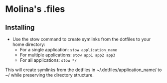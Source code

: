 # Molina's .files

## Installing

- Use the stow command to create symlinks from the dotfiles to your home directory:
  - For a single application: `stow application_name`
  - For multiple applications: `stow app1 app2 app3`
  - For all applications: `stow */`

This will create symlinks from the dotfiles in ~/.dotfiles/application_name/ to ~/ while preserving the directory structure.


